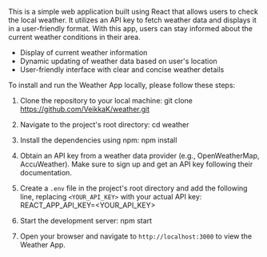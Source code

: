 This is a simple web application built using React that allows users to check the local weather. It utilizes an API key to fetch weather data and displays it in a user-friendly format. With this app, users can stay informed about the current weather conditions in their area.

- Display of current weather information
- Dynamic updating of weather data based on user's location
- User-friendly interface with clear and concise weather details

To install and run the Weather App locally, please follow these steps:

1. Clone the repository to your local machine:
git clone https://github.com/VeikkaK/weather.git

2. Navigate to the project's root directory:
cd weather

3. Install the dependencies using npm:
npm install

4. Obtain an API key from a weather data provider (e.g., OpenWeatherMap, AccuWeather). Make sure to sign up and get an API key following their documentation.

5. Create a `.env` file in the project's root directory and add the following line, replacing `<YOUR_API_KEY>` with your actual API key:
REACT_APP_API_KEY=<YOUR_API_KEY>

6. Start the development server:
npm start

7. Open your browser and navigate to `http://localhost:3000` to view the Weather App.
